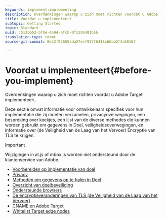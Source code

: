 ```yaml
---
keywords: implement;implementing
description: Overdenkingen waarop u zich moet richten voordat u Adobe Target implementeert.
title: Voordat u implementeert
subtopic: Getting Started
topic: Standard
uuid: c513b653-bf0e-4a94-afcb-0f1295401b6b
translation-type: tm+mt
source-git-commit: 0e32f92659ada27ecf91776418c66bb2f4a58167

---
```



# Voordat u implementeert{#before-you-implement}

Overdenkingen waarop u zich moet richten voordat u Adobe Target implementeert.

Deze sectie omvat informatie voor ontwikkelaars specifiek voor hun implementatie die zij moeten verzamelen, privacyoverwegingen, een bespreking over koekjes, een lijst van de diverse methodes die kunnen worden gebruikt om gegevens in Doel, veiligheidsoverwegingen, en informatie over (de Veiligheid van de Laag van het Vervoer) Encryptie van TLS te krijgen.

>[!IMPORTANT]
>
>Wijzigingen in at.js of mbox.js worden niet ondersteund door de klantenservice van Adobe.

- [Voorbereiden op implementatie van doel](prepare-to-implement-target.md)
- [Privacy](c-privacy/privacy.md)
- [Methoden om gegevens op te halen in Doel](c-methods-to-get-data-into-target/methods-to-get-data-into-target.md)
- [Overzicht van doelbeveiliging](target-security-overview.md)
- [Ondersteunde browsers](supported-browsers.md)
- [De encryptieveranderingen van TLS (de Veiligheid van de Laag van het Vervoer)](tls-transport-layer-security-encryption.md)
- [CNAME en Adobe Target](implement-cname-support-in-target.md)
- [Whitelist Target edge nodes](/help/c-implementing-target/c-considerations-before-you-implement-target/white-list-edges.md)